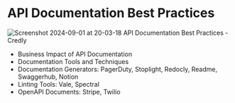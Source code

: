 # API Documentation Best Practices

![Screenshot 2024-09-01 at 20-03-18 API Documentation Best Practices - Credly](https://github.com/user-attachments/assets/87b22150-7633-4462-8445-bc7ad2d5255d)


* Business Impact of API Documentation
* Documentation Tools and Techniques
* Documentation Generators: PagerDuty, Stoplight, Redocly, Readme, Swaggerhub, Notion
* Linting Tools: Vale, Spectral
* OpenAPI Documents: Stripe, Twilio
